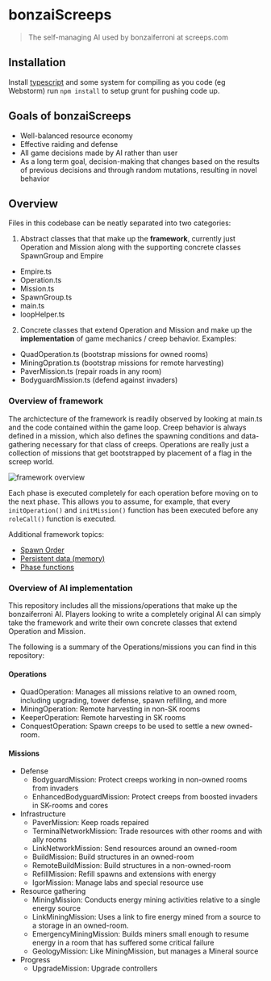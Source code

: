 # bonzaiScreeps
> The self-managing AI used by bonzaiferroni at screeps.com

## Installation
Install [typescript](https://www.npmjs.com/package/typescript) and some system for compiling as you code (eg Webstorm)
run `npm install` to setup grunt for pushing code up.

## Goals of bonzaiScreeps
- Well-balanced resource economy
- Effective raiding and defense
- All game decisions made by AI rather than user
- As a long term goal, decision-making that changes based on the results of previous decisions and through random mutations, resulting in novel behavior

## Overview

Files in this codebase can be neatly separated into two categories: 

1. Abstract classes that that make up the **framework**, currently just Operation and Mission along with the supporting concrete classes SpawnGroup and Empire
  - Empire.ts
  - Operation.ts
  - Mission.ts
  - SpawnGroup.ts
  - main.ts
  - loopHelper.ts
2. Concrete classes that extend Operation and Mission and make up the **implementation** of game mechanics / creep behavior. Examples:
  - QuadOperation.ts (bootstrap missions for owned rooms)
  - MiningOpration.ts (bootstrap missions for remote harvesting)
  - PaverMission.ts (repair roads in any room)
  - BodyguardMission.ts (defend against invaders)

### Overview of framework

The archictecture of the framework is readily observed by looking at main.ts and the code contained within the game loop. Creep behavior is always defined in a mission, which also defines the spawning conditions and data-gathering necessary for that class of creeps. Operations are really just a collection of missions that get bootstrapped by placement of a flag in the screep world.

![framework overview](https://docs.google.com/drawings/d/e/2PACX-1vSkzFgLxP8KvcfnKCgeHYgEsPJpSlX2Q2yB03JKrm7UMcRI5Cwi2ZgKhOJ-7PamRqq8UiIgUk4xHJID/pub?w=960&h=720)

Each phase is executed completely for each operation before moving on to the next phase. This allows you to assume, for example, that every `initOperation()` and `initMission()` function has been executed before any `roleCall()` function is executed.

Additional framework topics:

- [Spawn Order](https://github.com/bonzaiferroni/bonzaiScreeps/wiki/Framework-Overview#spawn-order)
- [Persistent data (memory)](https://github.com/bonzaiferroni/bonzaiScreeps/wiki/Framework-Overview#persistent-data-memory)
- [Phase functions](https://github.com/bonzaiferroni/bonzaiScreeps/wiki/Framework-Overview#operation-phase-functions)

### Overview of AI implementation

This repository includes all the missions/operations that make up the bonzaiferroni AI. Players looking to write a completely original AI can simply take the framework and write their own concrete classes that extend Operation and Mission. 

The following is a summary of the Operations/missions you can find in this repository:

#### Operations

- QuadOperation: Manages all missions relative to an owned room, including upgrading, tower defense, spawn refilling, and more
- MiningOperation: Remote harvesting in non-SK rooms
- KeeperOperation: Remote harvesting in SK rooms
- ConquestOperation: Spawn creeps to be used to settle a new owned-room.

#### Missions

- Defense
  - BodyguardMission: Protect creeps working in non-owned rooms from invaders
  - EnhancedBodyguardMission: Protect creeps from boosted invaders in SK-rooms and cores
- Infrastructure
  - PaverMission: Keep roads repaired
  - TerminalNetworkMission: Trade resources with other rooms and with ally rooms
  - LinkNetworkMission: Send resources around an owned-room
  - BuildMission: Build structures in an owned-room
  - RemoteBuildMission: Build structures in a non-owned-room
  - RefillMission: Refill spawns and extensions with energy
  - IgorMission: Manage labs and special resource use 
- Resource gathering
  - MiningMission: Conducts energy mining activities relative to a single energy source
  - LinkMiningMission: Uses a link to fire energy mined from a source to a storage in an owned-room.
  - EmergencyMiningMission: Builds miners small enough to resume energy in a room that has suffered some critical failure
  - GeologyMission: Like MiningMission, but manages a Mineral source
- Progress
  - UpgradeMission: Upgrade controllers
